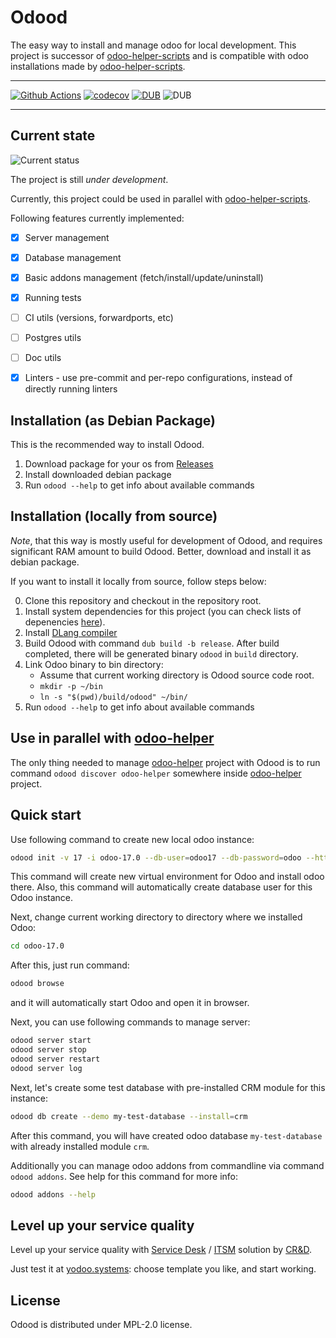 # Odood

The easy way to install and manage odoo for local development.
This project is successor of [odoo-helper-scripts](https://katyukha.gitlab.io/odoo-helper-scripts/) and is compatible with
odoo installations made by [odoo-helper-scripts](https://katyukha.gitlab.io/odoo-helper-scripts/).

---

[![Github Actions](https://github.com/katyukha/odood/actions/workflows/tests.yml/badge.svg)](https://github.com/katyukha/odood/actions/workflows/tests.yml?branch=master)
[![codecov](https://codecov.io/gh/katyukha/odood/branch/master/graph/badge.svg?token=IUXBCNSHNQ)](https://codecov.io/gh/katyukha/odood)
[![DUB](https://img.shields.io/dub/v/odood)](https://code.dlang.org/packages/odood)
![DUB](https://img.shields.io/dub/l/odood)

---


## Current state

![Current status](https://img.shields.io/badge/Current%20Status-Alpha-purple)

The project is still *under development*.

Currently, this project could be used in parallel with [odoo-helper-scripts](https://katyukha.gitlab.io/odoo-helper-scripts/).

Following features currently implemented:
- [x] Server management
- [x] Database management
- [x] Basic addons management (fetch/install/update/uninstall)
- [x] Running tests
- [ ] CI utils (versions, forwardports, etc)
- [ ] Postgres utils
- [ ] Doc utils
- [x] Linters - use pre-commit and per-repo configurations, instead of directly running linters


## Installation (as Debian Package)

This is the recommended way to install Odood.

1. Download package for your os from [Releases](https://github.com/katyukha/Odood/releases)
2. Install downloaded debian package
3. Run `odood --help` to get info about available commands


## Installation (locally from source)

*Note*, that this way is mostly useful for development of Odood, and requires
significant RAM amount to build Odood. Better, download and install it as debian package.

If you want to install it locally from source, follow steps below:

0. Clone this repository and checkout in the repository root.
1. Install system dependencies for this project (you can check lists of depenencies [here](https://github.com/katyukha/Odood/tree/main/.ci/deps)).
2. Install [DLang compiler](https://dlang.org/download.html)
3. Build Odood with command `dub build -b release`. After build completed, there will be generated binary `odood` in `build` directory.
4. Link Odoo binary to bin directory:
    - Assume that current working directory is Odood source code root.
    - `mkdir -p ~/bin`
    - `ln -s "$(pwd)/build/odood" ~/bin/`
5. Run `odood --help` to get info about available commands


## Use in parallel with [odoo-helper](https://katyukha.gitlab.io/odoo-helper-scripts/)

The only thing needed to manage [odoo-helper](https://katyukha.gitlab.io/odoo-helper-scripts/)
project with Odood is to run command `odood discover odoo-helper` somewhere inside
[odoo-helper](https://katyukha.gitlab.io/odoo-helper-scripts/) project.


## Quick start

Use following command to create new local odoo instance:

```bash
odood init -v 17 -i odoo-17.0 --db-user=odoo17 --db-password=odoo --http-port=17069 --create-db-user
```

This command will create new virtual environment for Odoo and install odoo there.
Also, this command will automatically create database user for this Odoo instance.

Next, change current working directory to directory where we installed Odoo:

```bash
cd odoo-17.0
```

After this, just run command:

```bash
odood browse
```

and it will automatically start Odoo and open it in browser.

Next, you can use following commands to manage server:

```bash
odood server start
odood server stop
odood server restart
odood server log
```

Next, let's create some test database with pre-installed CRM module
for this instance:

```bash
odood db create --demo my-test-database --install=crm
```

After this command, you will have created odoo database `my-test-database` with
already installed module `crm`.

Additionally you can manage odoo addons from commandline via command `odood addons`.
See help for this command for more info:

```bash
odood addons --help
```

## Level up your service quality

Level up your service quality with [Service Desk](https://crnd.pro/solutions/service-desk) / [ITSM](https://crnd.pro/itsm) solution by [CR&D](https://crnd.pro/).

Just test it at [yodoo.systems](https://yodoo.systems/saas/templates): choose template you like, and start working.


## License

Odood is distributed under MPL-2.0 license.
